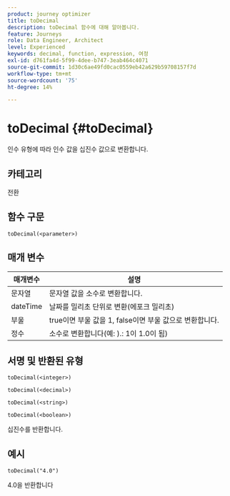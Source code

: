 ```yaml
---
product: journey optimizer
title: toDecimal
description: toDecimal 함수에 대해 알아봅니다.
feature: Journeys
role: Data Engineer, Architect
level: Experienced
keywords: decimal, function, expression, 여정
exl-id: d761fa4d-5f99-4dee-b747-3eab464c4071
source-git-commit: 1d30c6ae49fd0cac0559eb42a629b59708157f7d
workflow-type: tm+mt
source-wordcount: '75'
ht-degree: 14%

---
```


# toDecimal {#toDecimal}

인수 유형에 따라 인수 값을 십진수 값으로 변환합니다.

## 카테고리

전환

## 함수 구문

`toDecimal(<parameter>)`

## 매개 변수

| 매개변수 | 설명 |
|--- |--- |
| 문자열 | 문자열 값을 소수로 변환합니다. |
| dateTime | 날짜를 밀리초 단위로 변환(에포크 밀리초) |
| 부울 | true이면 부울 값을 1, false이면 부울 값으로 변환합니다. |
| 정수 | 소수로 변환합니다(예: ).: 1이 1.0이 됨) |

## 서명 및 반환된 유형

`toDecimal(<integer>)`

`toDecimal(<decimal>)`

`toDecimal(<string>)`

`toDecimal(<boolean>)`

십진수를 반환합니다.

## 예시

`toDecimal("4.0")`

4.0을 반환합니다
